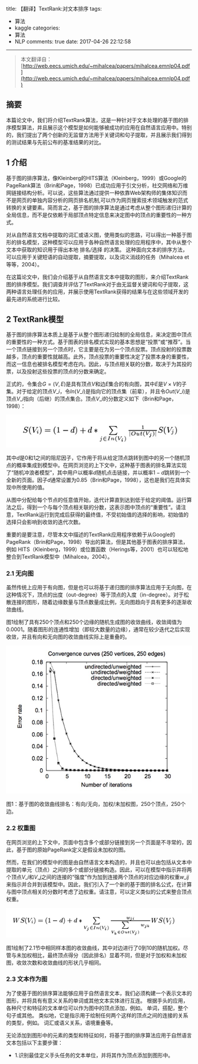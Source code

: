 title: 【翻译】TextRank:对文本排序
tags: 
  - 算法
  - kaggle
categories: 
  - 算法
  - NLP
comments: true
date: 2017-04-26 22:12:58
---

> 本文翻译自：[http://web.eecs.umich.edu/~mihalcea/papers/mihalcea.emnlp04.pdf](http://web.eecs.umich.edu/~mihalcea/papers/mihalcea.emnlp04.pdf)

## 摘要

本篇论文中，我们将介绍TextRank算法，这是一种针对于文本处理的基于图的排序模型算法，并且展示这个模型是如何能够被成功的应用在自然语言应用中。特别的，我们提出了两个创新的无监督方法用于关键词和句子提取，并且展示我们得到的测试结果与先前公布的基准结果的对比。

## 1 介绍

基于图的排序算法，像Kleinberg的HITS算法（Kleinberg，1999）或Google的PageRank算法（Brin和Page，1998）已成功应用于引文分析，社交网络和万维网链接结构分析。可以说，这些算法通过提供一种依靠Web架构师的集体知识而不是网页的单独内容分析的网页排名机制,可以作为网页搜索技术领域触发的范式转换的关键要素。简而言之，基于图的排序算法是通过考虑从整个图形递归计算的全局信息，而不是仅依赖于局部顶点特定信息来决定图中的顶点的重要性的一种方式。

对从自然语言文档中提取的词汇或语义图，使用类似的思路，可以得出一种基于图形的排名模型，这种模型可以应用于各种自然语言处理的应用程序中，其中从整个文本中获取的知识用于得出本地 排名/选择 的决策。 这种面向文本的排序方法，可以应用于关键短语的自动提取，摘要提取，以及词义消歧的任务（Mihalcea et等等，2004）。

在这篇论文中，我们会介绍基于从自然语言文本中提取的图形，来介绍TextRank图的排序模型。我们调查并评估了TextRank对于由无监督关键词和句子提取，这两种语言处理任务的应用，并展示使用TextRank获得的结果与在这些领域开发的最先进的系统进行比较。

## 2 TextRank模型

基于图的排序算法本质上是基于从整个图形递归绘制的全局信息，来决定图中顶点的重要性的一种方式。基于图表的排名模式实现的基本思想是“投票”或“推荐”。当一个顶点链接到另一个顶点时，它主要是在为另一个顶点投票。顶点投射的投票数越多，顶点的重要性就越高。此外，顶点投票的重要性决定了投票本身的重要性，而这一信息也被排名模型考虑在内。因此，与顶点相关联的分数，取决于为其投的票，以及投射这些投票的顶点的分数来确定。

正式的，令集合$G=(V,E)$是具有顶点$V$和边$E$集合的有向图，其中$E$是$V×V$的子集。对于给定的顶点$V\_i$，令$In(V\_i)$是指向它的顶点集（前辈），并且令$Out(V\_i)$是顶点$V\_i$指向（后继）的顶点集合。顶点$V\_i$的分数定义如下（Brin和Page，1998）：

![](/img/17_04_26/001.png)

其中$d$是0和1之间的阻尼因子，它作用于将从给定顶点跳转到图中的另一个随机顶点的概率集成到模型中。在网页浏览的上下文中，这种基于图表的排名算法实现了“随机冲浪者模型”，其中用户以概率$d$随机点击链接，并以概率$1-d$跳转到一个全新的页面。因子$d$通常设置为0.85（Brin和Page，1998），这也是我们在具体实现中所使用的值。

从图中分配给每个节点的任意值开始，迭代计算直到达到低于给定的阈值。运行算法之后，得到一个与每个顶点相关联的分数，这表示图中顶点的“重要性”。请注意，TextRank运行到完成后获得的最终值，不受初始值的选择的影响，初始值的选择只会影响到收敛的迭代次数。

重要的是要注意，尽管本文中描述的TextRank应用程序依赖于从Google的PageRank（Brin和Page，1998）导出的算法，但是其他基于图表的排序算法，例如 HITS（Kleinberg，1999）或位置函数（Herings等，2001）也可以轻松地整合到TextRank模型中（Mihalcea，2004）。

### 2.1 无向图

虽然传统上应用于有向图，但是也可以将基于递归图的排序算法应用于无向图，在这种情况下，顶点的出度（out-degree）等于顶点的入度（in-degree）。对于松散连接的图形，随着边缘数量与顶点数量成比例，无向图趋向于具有更多的逐渐收敛曲线。

图1绘制了具有250个顶点和250个边缘的随机生成图的收敛曲线，收敛阈值为0.0001。随着图形的连通性增加（即较大数量的边缘），通常在较少迭代之后实现收敛，并且有向和无向图的收敛曲线实际上是重叠的。

![](/img/17_04_26/002.png)

图1：基于图的收敛曲线排名：有向/无向，加权/未加权图，250个顶点，250个边。

### 2.2 权重图

在网页浏览的上下文中，页面中包含多个或部分链接到另一个页面是不寻常的，因此，基于图的原始PageRank定义是假设未加权的图。

然而，在我们的模型中的图是由自然语言文本构造的，并且也可以由包括从文本中提取的单元（顶点）之间的多个或部分链接构造。因此，可以在模型中指示并将两个顶点$V\_i$和$V\_j$之间的连接的“强度”作为加到连接两个顶点的对应边缘的权重$w\_{ij}$来指示并合并到该模型中。因此，我们引入了一个新的基于图的排名公式，在计算与图中顶点相关的分数时考虑了边权重。请注意，可以定义类似的公式来整合顶点权重。

![](/img/17_04_26/003.png)

图1绘制了2.1节中相同样本图的收敛曲线，其中对边进行了0到10的随机加权。尽管与未加权相比，最终顶点得分（因此排名）显着不同，但是对于加权和未加权图，收敛次数和收敛曲线的形状几乎相同。

### 2.3 文本作为图

为了使基于图的排序算法能够应用于自然语言文本，我们必须构建一个表示文本的图形，并将具有有意义关系的单词或其他文本实体进行互连。 根据手头的应用，各种尺寸和特征的文本单位可以作为图中的顶点添加，例如。 单词，搭配，整个句子或其他。 类似地，它是指示用于绘制任何两个这样的顶点之间的连接的关系的类型，例如。 词汇或语义关系，语境重叠等。

无论添加到图形中的元素的类型和特征如何，将基于图的排序算法应用于自然语言文本包括以下主要步骤：

- 1.识别最佳定义手头任务的文本单位，并将其作为顶点添加到图形中。











